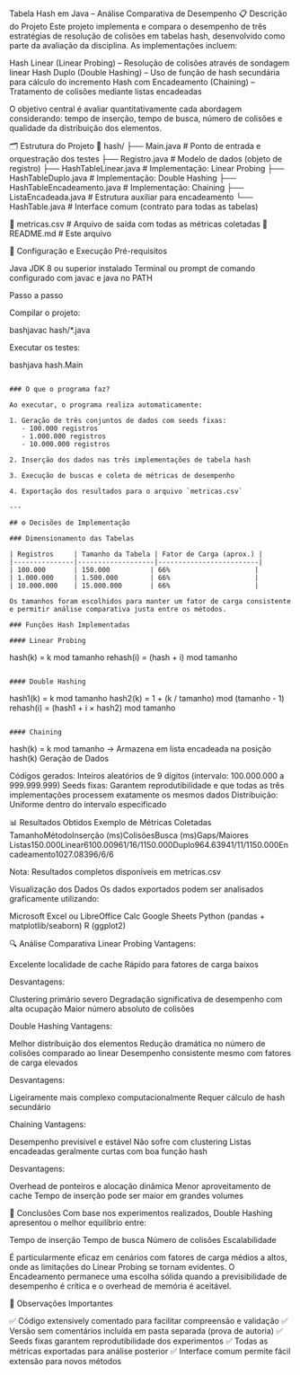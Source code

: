 Tabela Hash em Java – Análise Comparativa de Desempenho
📋 Descrição do Projeto
Este projeto implementa e compara o desempenho de três estratégias de resolução de colisões em tabelas hash, desenvolvido como parte da avaliação da disciplina. As implementações incluem:

Hash Linear (Linear Probing) – Resolução de colisões através de sondagem linear
Hash Duplo (Double Hashing) – Uso de função de hash secundária para cálculo do incremento
Hash com Encadeamento (Chaining) – Tratamento de colisões mediante listas encadeadas

O objetivo central é avaliar quantitativamente cada abordagem considerando: tempo de inserção, tempo de busca, número de colisões e qualidade da distribuição dos elementos.

🗂️ Estrutura do Projeto
📁 hash/
├── Main.java                    # Ponto de entrada e orquestração dos testes
├── Registro.java                # Modelo de dados (objeto de registro)
├── HashTableLinear.java         # Implementação: Linear Probing
├── HashTableDuplo.java          # Implementação: Double Hashing
├── HashTableEncadeamento.java   # Implementação: Chaining
├── ListaEncadeada.java          # Estrutura auxiliar para encadeamento
└── HashTable.java               # Interface comum (contrato para todas as tabelas)

📄 metricas.csv                  # Arquivo de saída com todas as métricas coletadas
📄 README.md                     # Este arquivo

🚀 Configuração e Execução
Pré-requisitos

Java JDK 8 ou superior instalado
Terminal ou prompt de comando configurado com javac e java no PATH

Passo a passo

Compilar o projeto:

bashjavac hash/*.java

Executar os testes:

bashjava hash.Main
```

### O que o programa faz?

Ao executar, o programa realiza automaticamente:

1. Geração de três conjuntos de dados com seeds fixas:
   - 100.000 registros
   - 1.000.000 registros
   - 10.000.000 registros

2. Inserção dos dados nas três implementações de tabela hash

3. Execução de buscas e coleta de métricas de desempenho

4. Exportação dos resultados para o arquivo `metricas.csv`

---

## ⚙️ Decisões de Implementação

### Dimensionamento das Tabelas

| Registros     | Tamanho da Tabela | Fator de Carga (aprox.) |
|---------------|-------------------|-------------------------|
| 100.000       | 150.000          | 66%                     |
| 1.000.000     | 1.500.000        | 66%                     |
| 10.000.000    | 15.000.000       | 66%                     |

Os tamanhos foram escolhidos para manter um fator de carga consistente e permitir análise comparativa justa entre os métodos.

### Funções Hash Implementadas

#### Linear Probing
```
hash(k) = k mod tamanho
rehash(i) = (hash + i) mod tamanho
```

#### Double Hashing
```
hash1(k) = k mod tamanho
hash2(k) = 1 + (k / tamanho) mod (tamanho - 1)
rehash(i) = (hash1 + i × hash2) mod tamanho
```

#### Chaining
```
hash(k) = k mod tamanho
→ Armazena em lista encadeada na posição hash(k)
Geração de Dados

Códigos gerados: Inteiros aleatórios de 9 dígitos (intervalo: 100.000.000 a 999.999.999)
Seeds fixas: Garantem reprodutibilidade e que todas as três implementações processem exatamente os mesmos dados
Distribuição: Uniforme dentro do intervalo especificado


📊 Resultados Obtidos
Exemplo de Métricas Coletadas
TamanhoMétodoInserção (ms)ColisõesBusca (ms)Gaps/Maiores Listas150.000Linear6100.00961/16/1150.000Duplo964.63941/11/1150.000Encadeamento1027.08396/6/6

Nota: Resultados completos disponíveis em metricas.csv

Visualização dos Dados
Os dados exportados podem ser analisados graficamente utilizando:

Microsoft Excel ou LibreOffice Calc
Google Sheets
Python (pandas + matplotlib/seaborn)
R (ggplot2)


🔍 Análise Comparativa
Linear Probing
Vantagens:

Excelente localidade de cache
Rápido para fatores de carga baixos

Desvantagens:

Clustering primário severo
Degradação significativa de desempenho com alta ocupação
Maior número absoluto de colisões

Double Hashing
Vantagens:

Melhor distribuição dos elementos
Redução dramática no número de colisões comparado ao linear
Desempenho consistente mesmo com fatores de carga elevados

Desvantagens:

Ligeiramente mais complexo computacionalmente
Requer cálculo de hash secundário

Chaining
Vantagens:

Desempenho previsível e estável
Não sofre com clustering
Listas encadeadas geralmente curtas com boa função hash

Desvantagens:

Overhead de ponteiros e alocação dinâmica
Menor aproveitamento de cache
Tempo de inserção pode ser maior em grandes volumes


🎯 Conclusões
Com base nos experimentos realizados, Double Hashing apresentou o melhor equilíbrio entre:

Tempo de inserção
Tempo de busca
Número de colisões
Escalabilidade

É particularmente eficaz em cenários com fatores de carga médios a altos, onde as limitações do Linear Probing se tornam evidentes.
O Encadeamento permanece uma escolha sólida quando a previsibilidade de desempenho é crítica e o overhead de memória é aceitável.

📝 Observações Importantes

✅ Código extensively comentado para facilitar compreensão e validação
✅ Versão sem comentários incluída em pasta separada (prova de autoria)
✅ Seeds fixas garantem reprodutibilidade dos experimentos
✅ Todas as métricas exportadas para análise posterior
✅ Interface comum permite fácil extensão para novos métodos

